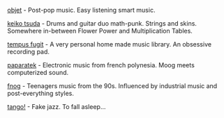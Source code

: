 [objet](project/objet.html) - Post-pop music. Easy listening smart music.

[keiko tsuda](project/keikotsuda.html) - Drums and guitar duo math-punk. Strings
and skins. Somewhere in-between Flower Power and Multiplication Tables.

[tempus fugit](project/tempusfugit.html) - A very personal home made music
library. An obsessive recording pad.

[paparatek](project/paparatek.html) - Electronic music from french polynesia.
Moog meets computerized sound.

[fnog](project/fnog.html) - Teenagers music from the 90s. Influenced by
industrial music and post-everything styles.

[tango!](project/tango.html) - Fake jazz. To fall asleep...
